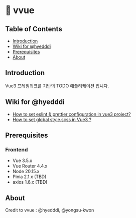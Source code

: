# 📄 vvue

## Table of Contents

- [Introduction](#introduction)
- [Wiki for @hyedddi](#wiki-for-hedddi)
- [Prerequisites](#prerequisites)
- [About](#about)

## Introduction

Vue3 프레임워크를 기반의 TODO 애플리케이션 입니다.

## Wiki for @hyedddi

- [How to set eslint & prettier configuration in vue3 project?](https://github.com/hyedddi/vvvue/wiki/How-to-set-global-style.scss-in-Vue3-%3F)
- [How to set global style.scss in Vue3 ?](https://github.com/hyedddi/vvvue/wiki/How-to-set-eslint-&-prettier-configuration-in-vue3-project%3F)


## Prerequisites

### Frontend
- Vue 3.5.x
- Vue Router 4.4.x
- Node 20.15.x
- Pinia 2.1.x (TBD)
- axios 1.6.x (TBD)

## About
Credit to vvue : @hyedddi, @yongsu-kwon
